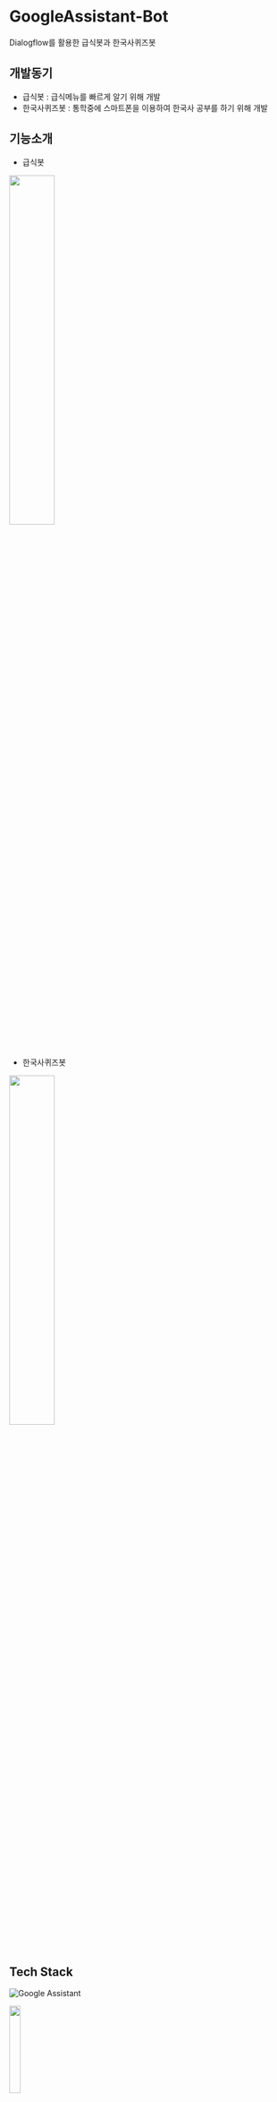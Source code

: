 # GoogleAssistant-Bot
Dialogflow를 활용한 급식봇과 한국사퀴즈봇

## 개발동기
- 급식봇 : 급식메뉴를 빠르게 알기 위해 개발
- 한국사퀴즈봇 : 통학중에 스마트폰을 이용하여 한국사 공부를 하기 위해 개발

## 기능소개
- 급식봇
<img width="40%" src="https://user-images.githubusercontent.com/39849610/228476180-995c22fd-7a67-4ec3-8d94-dc5b9cfe5415.png">

- 한국사퀴즈봇
<img width="40%" src="https://user-images.githubusercontent.com/39849610/228476788-5ba6807c-0fab-4d5c-af81-529a70ee663b.gif">

## Tech Stack
![Google Assistant](https://img.shields.io/badge/google%20assistant-4285F4?style=for-the-badge&logo=google%20assistant&logoColor=white)

<img width="20%" src="https://www.bing.com/th?id=OIP.Lue6X9WCM95YX5XkQuzjxAHaCv&w=248&h=100&c=8&rs=1&qlt=90&o=6&dpr=1.7&pid=3.1&rm=2">
